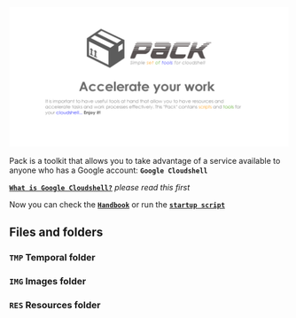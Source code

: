 ![](https://github.com/gitcloudshell/pack/blob/master/img/logo_pack_github.png)

Pack is a toolkit that allows you to take advantage of a service available to anyone who has a Google account:
**`Google Cloudshell`**

[**`What is Google Cloudshell?`**](github.com) _please read this first_

Now you can check the [**`Handbook`**](github.com) or run the [**`startup script`**](github.com)

## Files and folders
### **`TMP`** Temporal folder
### **`IMG`** Images folder
### **`RES`** Resources folder

